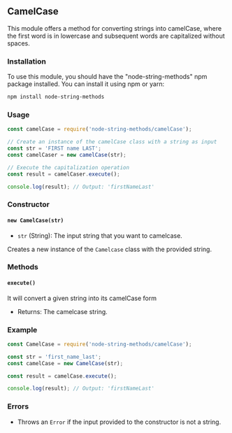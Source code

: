 ## CamelCase

This module offers a method for converting strings into camelCase, where the first word is in lowercase and subsequent words are capitalized without spaces.

### Installation

To use this module, you should have the "node-string-methods" npm package installed. You can install it using npm or yarn:

```bash
npm install node-string-methods
```

### Usage

```javascript
const camelCase = require('node-string-methods/camelCase');

// Create an instance of the camelCase class with a string as input
const str = 'FIRST name LAST';
const camelCaser = new camelCase(str);

// Execute the capitalization operation
const result = camelCaser.execute();

console.log(result); // Output: 'firstNameLast'
```

### Constructor

#### `new CamelCase(str)`

-   `str` (String): The input string that you want to camelcase.

Creates a new instance of the `Camelcase` class with the provided string.

### Methods

#### `execute()`

It will convert a given string into its camelCase form

-   Returns: The camelcase string.

### Example

```javascript
const CamelCase = require('node-string-methods/camelCase');

const str = 'first_name_last';
const camelCase = new CamelCase(str);

const result = camelCase.execute();

console.log(result); // Output: 'firstNameLast'
```

### Errors

-   Throws an `Error` if the input provided to the constructor is not a string.

